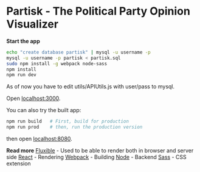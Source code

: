 # Partisk - The Political Party Opinion Visualizer

**Start the app**

```bash
echo "create database partisk" | mysql -u username -p
mysql -u username -p partisk < partisk.sql
sudo npm install -g webpack node-sass
npm install
npm run dev
```

As of now you have to edit utils/APIUtils.js with user/pass to mysql.

Open [localhost:3000](http://localhost:3000).

You can also try the built app:

```bash
npm run build   # First, build for production
npm run prod    # then, run the production version
```

then open [localhost:8080](http://localhost:8080).

**Read more**
[Fluxible](http://fluxible.io/) - Used to be able to render both in browser and server side
[React](https://facebook.github.io/react/) - Rendering
[Webpack](https://webpack.github.io/) - Building
[Node](https://nodejs.org/en/) - Backend
[Sass](http://sass-lang.com/) - CSS extension
